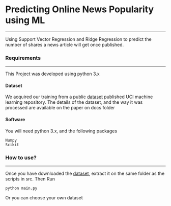 # Predicting Online News Popularity using ML 
----
Using Support Vector Regression and Ridge Regression to predict the number of shares a news article will get once published.


### Requirements 
----
This Project was developed using python 3.x

#### Dataset

We acquired our training from a public [dataset](http://archive.ics.uci.edu/ml/datasets/Online+News+Popularity) published UCI machine learning repository. The details of the dataset, and the way it was processed are available on the paper on docs folder

#### Software
 You will need python 3.x, and the following packages

```
Numpy 
Scikit
```

### How to use? 
---
Once you have downloaded the [dataset](http://archive.ics.uci.edu/ml/datasets/Online+News+Popularity), extract it on the same folder as the scripts in src. Then Run
```
python main.py
```

Or you can choose your own dataset
